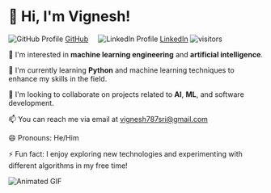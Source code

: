 # 👋 Hi, I'm Vignesh!

![GitHub Profile](https://img.shields.io/badge/GitHub-Profile-6e5494?logo=github) [GitHub](https://github.com/vignesh05p) &nbsp;&nbsp;&nbsp;
![LinkedIn Profile](https://img.shields.io/badge/LinkedIn-Profile-2867B2?logo=linkedin) [LinkedIn](https://www.linkedin.com/in/vignesh-prabhu-3177b7214/)
![visitors](https://vbr.wocr.tk/badge?page_id=vignesh05p.vignesh05p&color=00cf00)

👀 I'm interested in **machine learning engineering** and **artificial intelligence**.

🌱 I'm currently learning **Python** and machine learning techniques to enhance my skills in the field.

💞️ I'm looking to collaborate on projects related to **AI**, **ML**, and software development.

📫 You can reach me via email at vignesh787sri@gmail.com

😄 Pronouns: He/Him

⚡ Fun fact: I enjoy exploring new technologies and experimenting with different algorithms in my free time!

![Animated GIF](https://media.giphy.com/media/JqmupuTVZYaQX5s094/giphy.gif?cid=790b7611mww8znqjgzrlreslr0nqc8kh2jxf9ha7dkiex7gf&ep=v1_gifs_search&rid=giphy.gif)

